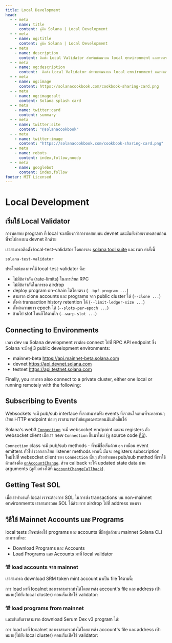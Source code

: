 ```yaml
---
title: Local Development
head:
  - - meta
    - name: title
      content: คู่มือ Solana | Local Development
  - - meta
    - name: og:title
      content: คู่มือ Solana | Local Development
  - - meta
    - name: description
      content: ติดตั้ง Local Validator สำหรับพัฒนาบน local environment และทำการ Airdrop SOL. เรียนรู้เกี่ยวกับ Local Development และ references อื่นๆ เพื่อไปทำงานบน Solana ได้ที่คู่มือ Solana.
  - - meta
    - name: og:description
      content:  ติดตั้ง Local Validator สำหรับพัฒนาบน local environment และทำการ Airdrop SOL. เรียนรู้เกี่ยวกับ Local Development และ references อื่นๆ เพื่อไปทำงานบน Solana ได้ที่คู่มือ Solana.
  - - meta
    - name: og:image
      content: https://solanacookbook.com/cookbook-sharing-card.png
  - - meta
    - name: og:image:alt
      content: Solana splash card
  - - meta
    - name: twitter:card
      content: summary
  - - meta
    - name: twitter:site
      content: "@solanacookbook"
  - - meta
    - name: twitter:image
      content: "https://solanacookbook.com/cookbook-sharing-card.png"
  - - meta
    - name: robots
      content: index,follow,noodp
  - - meta
    - name: googlebot
      content: index,follow
footer: MIT Licensed
---
```


# Local Development

## เริ่มใช้ Local Validator

การทดสอบ program ที่ local จะเสถียรกว่าการทดสอบบน devnet และมันยังช่วยเราทดสอบก่อนที่จะไปลองบน devnet อีกด้วย

เราสามารถติดตั้ง local-test-validator  โดยการลง [solana tool suite](/getting-started/installation.md#install-cli) และ run คำสั่งนี้

```console
solana-test-validator
```

ประโยชน์ของการใช้ local-test-validator คือ:

- ไม่มีข้อจำกัด (rate-limits) ​ในการเรียก RPC 
- ไม่มีข้อจำกัดในการขอ airdrop
- deploy program on-chain ได้โดยตรง (`--bpf-program ...`)
- สามารถ clone accounts และ programs จาก public cluster ได้ (`--clone ...`)
- ตั้งค่า transaction history retention ได้ (`--limit-ledger-size ...`)
- ตั้งค่าความยาว epoch ได้ (`--slots-per-epoch ...`)
- ข้ามไป slot ไหนก็ได้ตามใจ (`--warp-slot ...`)

## Connecting to Environments

เวลา dev บน Solana development เราต้อง connect ไปที่ RPC API endpoint ซึ่ง Solana จะมีอยู่ 3 public development
environments:
- mainnet-beta https://api.mainnet-beta.solana.com
- devnet https://api.devnet.solana.com
- testnet https://api.testnet.solana.com

<SolanaCodeGroup>
  <SolanaCodeGroupItem title="TS" active>

  <template v-slot:default>

@[code](@/code/local-development/connecting-cluster/connecting-cluster.en.ts)

  </template>

  <template v-slot:preview>

@[code](@/code/local-development/connecting-cluster/connecting-cluster.preview.en.ts)

  </template>

  </SolanaCodeGroupItem>

  <SolanaCodeGroupItem title="Python">

  <template v-slot:default>

@[code](@/code/local-development/connecting-cluster/connecting-cluster.en.py)

  </template>

  <template v-slot:preview>

@[code](@/code/local-development/connecting-cluster/connecting-cluster.preview.en.py)

  </template>

  </SolanaCodeGroupItem>

  <SolanaCodeGroupItem title="C++">

  <template v-slot:default>

@[code](@/code/local-development/connecting-cluster/connecting-cluster.en.cpp)

  </template>

  <template v-slot:preview>

@[code](@/code/local-development/connecting-cluster/connecting-cluster.preview.en.cpp)

  </template>

  </SolanaCodeGroupItem>

  <SolanaCodeGroupItem title="Rust">

  <template v-slot:default>

@[code](@/code/local-development/connecting-cluster/connecting-cluster.en.rs)

  </template>

  <template v-slot:preview>

@[code](@/code/local-development/connecting-cluster/connecting-cluster.preview.en.rs)

  </template>

  </SolanaCodeGroupItem>
  <SolanaCodeGroupItem title="CLI">
  <template v-slot:default>

@[code](@/code/local-development/connecting-cluster/connecting-cluster.en.sh)

  </template>

  <template v-slot:preview>

@[code](@/code/local-development/connecting-cluster/connecting-cluster.en.sh)

  </template>
  </SolanaCodeGroupItem>

</SolanaCodeGroup>

Finally, you สามารถ also connect to a private cluster, either one local or
running remotely with the following:

<SolanaCodeGroup>
  <SolanaCodeGroupItem title="TS" active>

  <template v-slot:default>

@[code](@/code/local-development/connecting-private-cluster/connecting-private-cluster.en.ts)

  </template>

  <template v-slot:preview>

@[code](@/code/local-development/connecting-private-cluster/connecting-private-cluster.preview.en.ts)

  </template>

  </SolanaCodeGroupItem>

  <SolanaCodeGroupItem title="Python">

  <template v-slot:default>

@[code](@/code/local-development/connecting-private-cluster/connecting-private-cluster.en.py)

  </template>

  <template v-slot:preview>

@[code](@/code/local-development/connecting-private-cluster/connecting-private-cluster.preview.en.py)

  </template>

  </SolanaCodeGroupItem>

  <SolanaCodeGroupItem title="C++">

  <template v-slot:default>

@[code](@/code/local-development/connecting-private-cluster/connecting-private-cluster.en.cpp)

  </template>

  <template v-slot:preview>

@[code](@/code/local-development/connecting-private-cluster/connecting-private-cluster.preview.en.cpp)

  </template>

  </SolanaCodeGroupItem>

  <SolanaCodeGroupItem title="Rust">

  <template v-slot:default>

@[code](@/code/local-development/connecting-private-cluster/connecting-private-cluster.en.rs)

  </template>

  <template v-slot:preview>

@[code](@/code/local-development/connecting-private-cluster/connecting-private-cluster.preview.en.rs)

  </template>

  </SolanaCodeGroupItem>

  <SolanaCodeGroupItem title="CLI">
  <template v-slot:default>

@[code](@/code/local-development/connecting-private-cluster/connecting-private-cluster.en.sh)

  </template>

  <template v-slot:preview>

@[code](@/code/local-development/connecting-private-cluster/connecting-private-cluster.en.sh)

  </template>
  </SolanaCodeGroupItem>

</SolanaCodeGroup>

## Subscribing to Events

Websockets จะมี pub/sub interface ที่เราสามารถฟัง events ที่เราสนใจแทนที่จะคอยวนๆ เรียก HTTP endpoint บ่อยๆ เราสามารถรับข้อมูลเฉพาะตอนมันเกิดขึ้นได้

Solana's web3 [`Connection`](https://solana-labs.github.io/solana-web3.js/classes/Connection.html) จะมี websocket endpoint และจะ registers ตัว websocket client เมื่อเรา new `Connection` ขึ้นมาใหม่ (ดู source code [ที่นี่](https://github.com/solana-labs/solana-web3.js/blob/45923ca00e4cc1ed079d8e55ecbee83e5b4dc174/src/connection.ts#L2100)).

`Connection` class จะมี pub/sub methods - ที่จะมีชื่อเริ่มด้วย `on` เหมือน event emitters ทั่วไป เวลาเราเรียก listener methods พวกนี้ มันจะ registers subscription ใหม่ไปที่ websocket client ของ `Connection` นั้นๆ ตัวอย่างของ pub/sub method ที่เราใช้ด้านล่างคือ [`onAccountChange`](https://solana-labs.github.io/solana-web3.js/classes/Connection.html#onAccountChange). ส่วน callback จะให้ updated state data ผ่าน arguments (ดูตัวอย่างได้ที่ [`AccountChangeCallback`](https://solana-labs.github.io/solana-web3.js/modules.html#AccountChangeCallback)).

<SolanaCodeGroup>
  <SolanaCodeGroupItem title="TS" active>

  <template v-slot:default>

@[code](@/code/local-development/connecting-websocket/connecting-websocket.en.ts)

  </template>

  <template v-slot:preview>

@[code](@/code/local-development/connecting-websocket/connecting-websocket.preview.en.ts)

  </template>

  </SolanaCodeGroupItem>

  <SolanaCodeGroupItem title="Python">

  <template v-slot:default>

@[code](@/code/local-development/connecting-websocket/connecting-websocket.en.py)

  </template>

  <template v-slot:preview>

@[code](@/code/local-development/connecting-websocket/connecting-websocket.preview.en.py)

  </template>

  </SolanaCodeGroupItem>

  <SolanaCodeGroupItem title="C++">

  <template v-slot:default>

@[code](@/code/local-development/connecting-websocket/connecting-websocket.en.cpp)

  </template>

  <template v-slot:preview>

@[code](@/code/local-development/connecting-websocket/connecting-websocket.preview.en.cpp)

  </template>

  </SolanaCodeGroupItem>

  <SolanaCodeGroupItem title="Rust">

  <template v-slot:default>

@[code](@/code/local-development/connecting-websocket/connecting-websocket.en.rs)

  </template>

  <template v-slot:preview>

@[code](@/code/local-development/connecting-websocket/connecting-websocket.preview.en.rs)

  </template>

  </SolanaCodeGroupItem>
</SolanaCodeGroup>

## Getting Test SOL

เมื่อเราทำงานที่ local เราจะต้องการ SOL ในการส่ง transactions บน non-mainnet environments เราสามารถขอ SOL ได้ด้วยการ airdrop ไปที่ address ของเรา

<SolanaCodeGroup>
  <SolanaCodeGroupItem title="TS" active>

  <template v-slot:default>

@[code](@/code/local-development/airdropping-sol/airdropping-sol.en.ts)

  </template>

  <template v-slot:preview>

@[code](@/code/local-development/airdropping-sol/airdropping-sol.preview.en.ts)

  </template>
  </SolanaCodeGroupItem>

  <SolanaCodeGroupItem title="Python">

  <template v-slot:default>

@[code](@/code/local-development/airdropping-sol/airdropping-sol.en.py)

  </template>

  <template v-slot:preview>

@[code](@/code/local-development/airdropping-sol/airdropping-sol.preview.en.py)

  </template>

  </SolanaCodeGroupItem>

  <SolanaCodeGroupItem title="C++">

  <template v-slot:default>

@[code](@/code/local-development/airdropping-sol/airdropping-sol.en.cpp)

  </template>

  <template v-slot:preview>

@[code](@/code/local-development/airdropping-sol/airdropping-sol.preview.en.cpp)

  </template>

  </SolanaCodeGroupItem>

  <SolanaCodeGroupItem title="Rust">
  <template v-slot:default>

@[code](@/code/local-development/airdropping-sol/airdropping-sol.en.rs)

  </template>

  <template v-slot:preview>

@[code](@/code/local-development/airdropping-sol/airdropping-sol.preview.en.rs)

  </template>
  </SolanaCodeGroupItem>

  <SolanaCodeGroupItem title="CLI">
  <template v-slot:default>

@[code](@/code/local-development/airdropping-sol/airdropping-sol.en.sh)

  </template>

  <template v-slot:preview>

@[code](@/code/local-development/airdropping-sol/airdropping-sol.preview.en.sh)

  </template>
  </SolanaCodeGroupItem>

</SolanaCodeGroup>

## วิธีใช้ Mainnet Accounts และ Programs

local tests มักจะต้องใช้ programs และ accounts ที่มีอยู่แล้วบน mainnet Solana CLI สามารถที่จะ:
* Download Programs และ Accounts
* Load Programs และ Accounts มาที่ local validator

### วิธี load accounts จาก mainnet

เราสามารถ download SRM token mint account มาเป็น file ได้ตามนี้:

<SolanaCodeGroup>
  <SolanaCodeGroupItem title="CLI">
  <template v-slot:default>

@[code](@/code/local-development/using-mainnet-accounts/dump-accounts.en.sh)

  </template>

  <template v-slot:preview>

@[code](@/code/local-development/using-mainnet-accounts/dump-accounts.preview.en.sh)

  </template>
  </SolanaCodeGroupItem>

</SolanaCodeGroup>

การ load มาที่ localnet ของเราสามารถทำได้โดยการส่ง account's file และ address เป้าหมาย(ไปยัง local cluster) ตอนเริ่มเปิดใช้ validator:

<SolanaCodeGroup>
  <SolanaCodeGroupItem title="CLI">
  <template v-slot:preview>

@[code](@/code/local-development/using-mainnet-accounts/load-accounts.preview.en.sh)

  </template>

  <template v-slot:default>

@[code](@/code/local-development/using-mainnet-accounts/load-accounts.en.sh)

  </template>

  </SolanaCodeGroupItem>

</SolanaCodeGroup>

### วิธี load programs from mainnet

และเช่นกันเราสามารถ download Serum Dex v3 program ได้:

<SolanaCodeGroup>
  <SolanaCodeGroupItem title="CLI">
  <template v-slot:default>

@[code](@/code/local-development/using-mainnet-accounts/dump-programs.en.sh)

  </template>

  <template v-slot:preview>

@[code](@/code/local-development/using-mainnet-accounts/dump-programs.preview.en.sh)

  </template>
  </SolanaCodeGroupItem>

</SolanaCodeGroup>

การ load มาที่ localnet ของเราสามารถทำได้โดยการส่ง account's file และ address เป้าหมาย(ไปยัง local cluster) ตอนเริ่มเปิดใช้ validator:

<SolanaCodeGroup>
  <SolanaCodeGroupItem title="CLI">
  <template v-slot:preview>

@[code](@/code/local-development/using-mainnet-accounts/load-programs.preview.en.sh)

  </template>

  <template v-slot:default>

@[code](@/code/local-development/using-mainnet-accounts/load-programs.en.sh)

  </template>

  </SolanaCodeGroupItem>

</SolanaCodeGroup>
